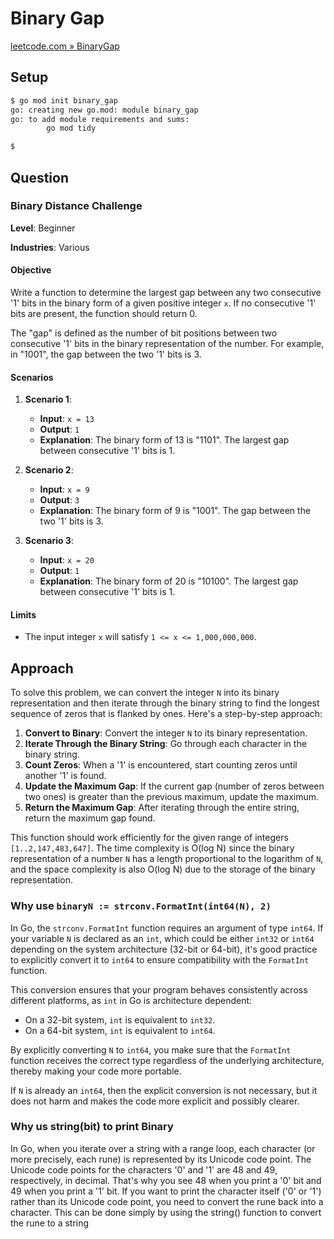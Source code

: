 # Binary Gap

[leetcode.com » BinaryGap](https://leetcode.com/problems/binary-gap/)

## Setup

```bash
$ go mod init binary_gap       
go: creating new go.mod: module binary_gap
go: to add module requirements and sums:
        go mod tidy

$ 
```

## Question

### Binary Distance Challenge

**Level**: Beginner

**Industries**: Various

#### Objective

Write a function to determine the largest gap between any two consecutive '1' bits in the binary form of a given positive integer `x`. If no consecutive '1' bits are present, the function should return 0.

The "gap" is defined as the number of bit positions between two consecutive '1' bits in the binary representation of the number. For example, in "1001", the gap between the two '1' bits is 3.

#### Scenarios

1. **Scenario 1**:
   - **Input**: `x = 13`
   - **Output**: `1`
   - **Explanation**: The binary form of 13 is "1101". The largest gap between consecutive '1' bits is 1.

2. **Scenario 2**:
   - **Input**: `x = 9`
   - **Output**: `3`
   - **Explanation**: The binary form of 9 is "1001". The gap between the two '1' bits is 3.

3. **Scenario 3**:
   - **Input**: `x = 20`
   - **Output**: `1`
   - **Explanation**: The binary form of 20 is "10100". The largest gap between consecutive '1' bits is 1.

#### Limits

- The input integer `x` will satisfy `1 <= x <= 1,000,000,000`.

## Approach

To solve this problem, we can convert the integer `N` into its binary representation and then iterate through the binary string to find the longest sequence of zeros that is flanked by ones. Here's a step-by-step approach:

1. **Convert to Binary**: Convert the integer `N` to its binary representation.
2. **Iterate Through the Binary String**: Go through each character in the binary string.
3. **Count Zeros**: When a '1' is encountered, start counting zeros until another '1' is found.
4. **Update the Maximum Gap**: If the current gap (number of zeros between two ones) is greater than the previous maximum, update the maximum.
5. **Return the Maximum Gap**: After iterating through the entire string, return the maximum gap found.

This function should work efficiently for the given range of integers `[1..2,147,483,647]`. The time complexity is O(log N) since the binary representation of a number `N` has a length proportional to the logarithm of `N`, and the space complexity is also O(log N) due to the storage of the binary representation.

### Why use `binaryN := strconv.FormatInt(int64(N), 2)`

In Go, the `strconv.FormatInt` function requires an argument of type `int64`. If your variable `N` is declared as an `int`, which could be either `int32` or `int64` depending on the system architecture (32-bit or 64-bit), it's good practice to explicitly convert it to `int64` to ensure compatibility with the `FormatInt` function.

This conversion ensures that your program behaves consistently across different platforms, as `int` in Go is architecture dependent:

- On a 32-bit system, `int` is equivalent to `int32`.
- On a 64-bit system, `int` is equivalent to `int64`.

By explicitly converting `N` to `int64`, you make sure that the `FormatInt` function receives the correct type regardless of the underlying architecture, thereby making your code more portable. 

If `N` is already an `int64`, then the explicit conversion is not necessary, but it does not harm and makes the code more explicit and possibly clearer.

### Why us string(bit) to print Binary

In Go, when you iterate over a string with a range loop, each character (or more precisely, each rune) is represented by its Unicode code point. The Unicode code points for the characters '0' and '1' are 48 and 49, respectively, in decimal. That's why you see 48 when you print a '0' bit and 49 when you print a '1' bit. 
If you want to print the character itself ('0' or '1') rather than its Unicode code point, you need to convert the rune back into a character. This can be done simply by using the string() function to convert the rune to a string


